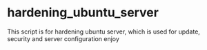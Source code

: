 # hardening_ubuntu_server
This script is for hardening ubuntu server, which is used for update, security and server configuration  enjoy
